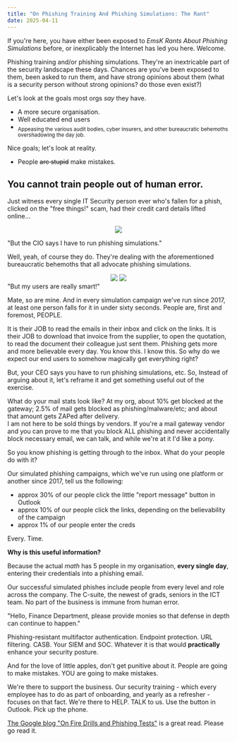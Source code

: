 ```yaml
---
title: "On Phishing Training And Phishing Simulations: The Rant"
date: 2025-04-11
---
```

If you're here, you have either been exposed to <i>EmsK Rants About Phishing Simulations</i> before, or inexplicably the Internet has led you here. Welcome. 

Phishing training and/or phishing simulations. They're an inextricable part of the security landscape these days. Chances are you've been exposed to them, been asked to run them, and have strong opinions about them (what is a security person without strong opinions? do those even exist?) 

Let's look at the goals most orgs <i>say</i> they have.  
<ul><li>A more secure organisation.</li><li>Well educated end users</li><li><sub>Appeasing the various audit bodies, cyber insurers, and other bureaucratic behemoths overshadowing the day job.</sub></li></ul>

Nice goals; let's look at reality. 
<ul><li>People <s>are stupid</s> make mistakes.</li></ul>

<h2>You cannot train people out of human error.</h2>

Just witness every single IT Security person ever who's fallen for a phish, clicked on the "free things!" scam, had their credit card details lifted online... 
<center><a href="https://www.mimecast.com/the-state-of-email-and-collaboration-security-2024"><img src="https://emsknz.github.io/images/mimecast_2024.png"></a></center>

"But the CIO says I have to run phishing simulations."

Well, yeah, of course they do. They're dealing with the aforementioned bureaucratic behemoths that all advocate phishing simulations. 
<center>
<img src="https://emsknz.github.io/images/stolen_creds.png">
  
<img src="https://emsknz.github.io/images/falling_for_phishing_fast.png">
</center>
"But my users are really smart!" 

Mate, so are mine.  And in every simulation campaign we've run since 2017, at least one person falls for it in under sixty seconds.  People are, first and foremost, PEOPLE. 

It is their JOB to read the emails in their inbox and click on the links.  It is their JOB to download that invoice from the supplier, to open the quotation, to read the document their colleague just sent them.  Phishing gets more and more believable every day. You know this. I know this. So why do we expect our end users to somehow magically get everything right? 

But, your CEO says you have to run phishing simulations, etc.  So, Instead of arguing about it, let's reframe it and get something useful out of the exercise. 

What do your mail stats look like? At my org, about 10% get blocked at the gateway; 2.5% of mail gets blocked as phishing/malware/etc; and about that amount gets ZAPed after delivery.  
I am not here to be sold things by vendors. If you're a mail gateway vendor and you can prove to me that you block ALL phishing and never accidentally block necessary email, we can talk, and while we're at it I'd like a pony.  

So you know phishing is getting through to the inbox. What do your people do with it? 

Our simulated phishing campaigns, which we've run using one platform or another since 2017, tell us the following:
<ul><li>approx 30% of our people click the little "report message" button in Outlook</li><li>approx 10% of our people click the links, depending on the believability of the campaign</li><li>approx 1% of our people enter the creds</li></ul>

Every. Time. 

<b>Why is this useful information?</b>

Because the actual <i>math</i> has 5 people in my organisation, <b>every single day</b>, entering their credentials into a phishing email. 

Our successful simulated phishes include people from every level and role across the company. The C-suite, the newest of grads, seniors in the ICT team. No part of the business is immune from human error. 

"Hello, Finance Department, please provide monies so that defense in depth can continue to happen."

Phishing-resistant multifactor authentication. Endpoint protection. URL filtering. CASB. Your SIEM and SOC. Whatever it is that would <b>practically</b> enhance your security posture.  

And for the love of little apples, don't get punitive about it.  People are going to make mistakes. YOU are going to make mistakes. 

We're there to support the business.  Our security training - which every employee has to do as part of onboarding, and yearly as a refresher - focuses on that fact. We're there to HELP. TALK to us.  Use the button in Outlook. Pick up the phone.  

<a href="https://security.googleblog.com/2024/05/on-fire-drills-and-phishing-tests.html">The Google blog "On Fire Drills and Phishing Tests"</a> is a great read. Please go read it.  
